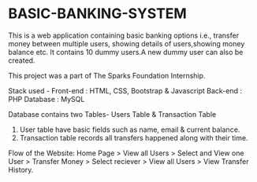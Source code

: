 # BASIC-BANKING-SYSTEM
This is a web application containing basic banking options i.e., transfer money between multiple users, showing details of users,showing  money balance etc.
It contains 10 dummy users.A new dummy user can also be created.
 
This project was a part of The Sparks Foundation Internship.


Stack used - 
Front-end : HTML, CSS, Bootstrap & Javascript 
Back-end : PHP 
Database : MySQL   

Database contains two Tables- Users Table & Transaction Table 
1. User table have basic fields such as name, email & current balance. 
2. Transaction table records all transfers happened along with their time.  

Flow of the Website: Home Page > View all Users > Select and View one User > Transfer Money > Select reciever > View all Users > View Transfer History.
